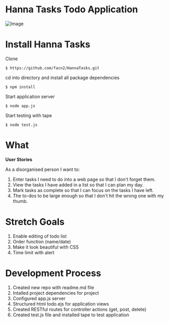 # Hanna Tasks Todo Application


![Image](https://api.monosnap.com/rpc/file/download?id=koCVrW9JQ2r8dwjr4EdvanofIFwIfT)
# Install Hanna Tasks
Clone

```git
$ https://github.com/facn2/HannaTasks.git
```
cd into directory and install all package dependencies

```git
$ npm install
```
Start application server

```git
$ node app.js
```
Start testing with tape

```git
$ node test.js
```


# What
**User Stories**


As a disorganised person I want to:


1) Enter tasks I need to do into a web page so that I don't forget them.
2) View the tasks I have added in a list so that I can plan my day.
3) Mark tasks as complete so that I can focus on the tasks I have left.
4) The to-dos to be large enough so that I don't hit the wrong one with my thumb.
# Stretch Goals
1) Enable editing of todo list
2) Order function (name/date)
3) Make it look beautiful with CSS
4) Time limit with alert
# Development Process
1) Created new repo with readme.md file
2) Intalled project dependencies for project
3) Configured app.js server
4) Structured html todo.ejs for application views
5) Created RESTful routes for controller actions (get, post, delete) 
6) Created test.js file and installed tape to test application
